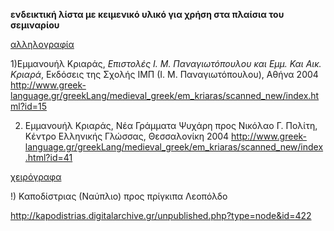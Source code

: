 
<b>ενδεικτική λίστα με κειμενικό υλικό για χρήση στα πλαίσια του σεμιναρίου </b>


<u>αλληλογραφία </u>

1)Εμμανουήλ Κριαράς, <i> Επιστολές Ι. Μ. Παναγιωτόπουλου και Εμμ. Και Αικ. Κριαρά</i>, Εκδόσεις της Σχολής ΙΜΠ (Ι. Μ. Παναγιωτόπουλου), 
Αθήνα 2004
http://www.greek-language.gr/greekLang/medieval_greek/em_kriaras/scanned_new/index.html?id=15

2) Εμμανουήλ Κριαράς, Νέα Γράμματα Ψυχάρη προς Νικόλαο Γ. Πολίτη, Kέντρο Ελληνικής Γλώσσας, Θεσσαλονίκη 2004
http://www.greek-language.gr/greekLang/medieval_greek/em_kriaras/scanned_new/index.html?id=41



<u>χειρόγραφα </u>

!) Καποδίστριας (Ναύπλιο) προς πρίγκιπα Λεοπόλδο

http://kapodistrias.digitalarchive.gr/unpublished.php?type=node&id=422

